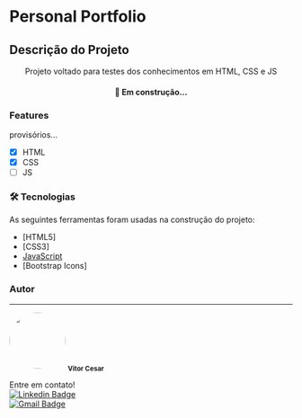 # Personal Portfolio

## Descrição do Projeto
<p align="center">Projeto voltado para testes dos conhecimentos em HTML, CSS e JS</p>

<h4 align="center"> 
	🚀 Em construção... 
</h4>

### Features
provisórios...
- [x] HTML
- [x] CSS
- [ ] JS

### 🛠 Tecnologias

As seguintes ferramentas foram usadas na construção do projeto:

- [HTML5]
- [CSS3]
- [JavaScript](https://pt-br.reactjs.org/)
- [Bootstrap Icons]

### Autor
---

<img style="border-radius: 50%;" src="https://user-images.githubusercontent.com/58234227/185759841-435daf0a-3fe0-4425-b468-48c9375d3cd8.jpeg" width="100px;" alt=""/>
<sub><b>Vitor Cesar</b></sub>

Entre em contato!
</br>
[![Linkedin Badge](https://img.shields.io/badge/-Vitor-blue?style=flat-square&logo=Linkedin&logoColor=white&link=https://www.linkedin.com/in/vitor-cesar-9a657b239/)](https://www.linkedin.com/in/vitor-cesar-9a657b239/) 
</br>
[![Gmail Badge](https://img.shields.io/badge/-vitor18cesar1@gmail.com-c14438?style=flat-square&logo=Gmail&logoColor=white&link=mailto:vitor18cesar1@gmail.com)](mailto:vitor18cesar1@gmail.com)
